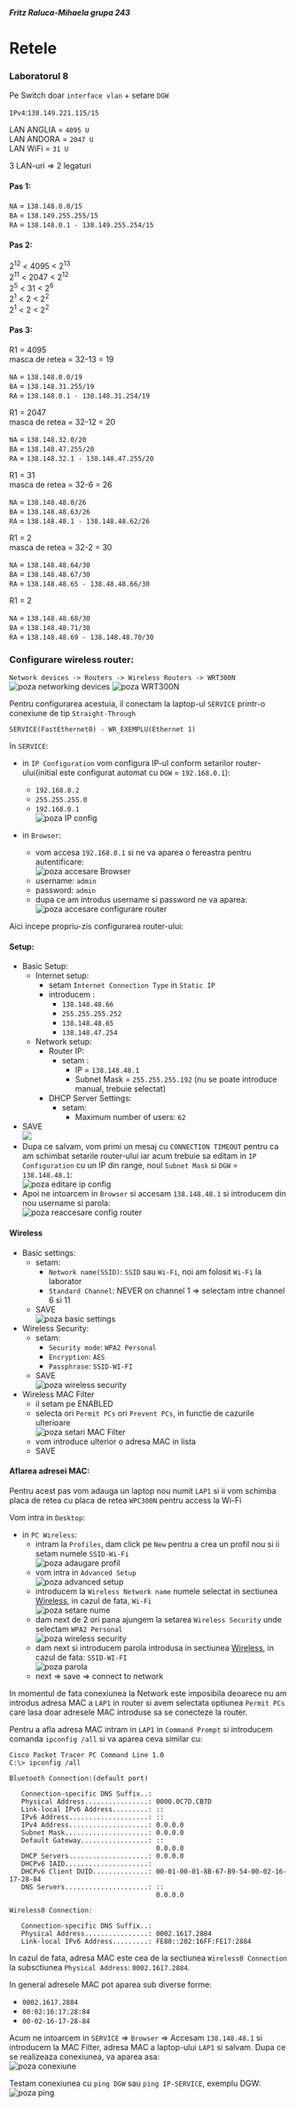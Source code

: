 #####  Fritz Raluca-Mihaela grupa 243
#  Retele
### Laboratorul 8

Pe Switch doar `interface vlan` + setare `DGW`  

`IPv4`:`138.149.221.115/15`  

LAN ANGLIA = `4095 U`  
LAN ANDORA = `2047 U`  
LAN WiFi = `31 U`  

3 LAN-uri => 2 legaturi  

#### Pas 1:  

`NA` = `138.148.0.0/15`  
`BA` = `138.149.255.255/15`  
`RA` = `138.148.0.1 - 138.149.255.254/15`  

#### Pas 2:

2<sup>12</sup> < 4095 < 2<sup>13</sup>   
2<sup>11</sup> < 2047 < 2<sup>12</sup>     
2<sup>5</sup> < 31 < 2<sup>6</sup>   
2<sup>1</sup> < 2 < 2<sup>2</sup>     
2<sup>1</sup> < 2 < 2<sup>2</sup>   

#### Pas 3:

R1 = 4095  
masca de retea = 32-13 = 19  

`NA` = `138.148.0.0/19`  
`BA` = `138.148.31.255/19`  
`RA` = `138.148.0.1 - 138.148.31.254/19`  

R1 = 2047  
masca de retea = 32-12 = 20  

`NA` = `138.148.32.0/20`  
`BA` = `138.148.47.255/20`  
`RA` = `138.148.32.1 - 138.148.47.255/20`  

R1 = 31  
masca de retea = 32-6 = 26  

`NA` = `138.148.48.0/26`  
`BA` = `138.148.48.63/26`  
`RA` = `138.148.48.1 - 138.148.48.62/26`  
 
R1 = 2  
masca de retea = 32-2 = 30  

`NA` = `138.148.48.64/30`   
`BA` = `138.148.48.67/30`  
`RA` = `138.148.48.65 - 138.48.48.66/30`  

R1 = 2  

`NA` = `138.148.48.68/30`  
`BA` = `138.148.48.71/30`  
`RA` = `138.148.48.69 - 138.148.48.70/30`

### Configurare wireless router:

`Network devices -> Routers -> Wireless Routers -> WRT300N` ![poza networking devices](https://media.discordapp.net/attachments/894378460615680004/962726169294295110/unknown.png?width=31&height=33)
![poza WRT300N](https://media.discordapp.net/attachments/894378460615680004/962726125333786704/unknown.png?width=188&height=86)

Pentru configurarea acestuia, il conectam la laptop-ul `SERVICE` printr-o conexiune de tip `Straight-Through` 
```
SERVICE(FastEthernet0) - WR_EXEMPLU(Ethernet 1)
```
In `SERVICE`:
-  in `IP Configuration` vom configura IP-ul conform setarilor router-ului(initial este configurat automat cu `DGW` = `192.168.0.1`):
   - `192.168.0.2`  
   - `255.255.255.0`  
   - `192.168.0.1`   
    ![poza IP config](https://media.discordapp.net/attachments/894378460615680004/962727970445852682/unknown.png?width=347&height=78)

- in `Browser`:  
  - vom accesa `192.168.0.1` si ne va aparea o fereastra pentru autentificare:  
    ![poza accesare Browser](https://media.discordapp.net/attachments/894378460615680004/962727976666013756/unknown.png?width=532&height=375)
  - username: `admin`  
  - password: `admin`   
  - dupa ce am introdus username si password ne va aparea:  
    ![poza accesare configurare router](https://media.discordapp.net/attachments/894378460615680004/962729010184486942/unknown.png?width=421&height=376)

Aici incepe propriu-zis configurarea router-ului:
#### Setup:
  - Basic Setup:
    - Internet setup: 
      - setam `Internet Connection Type` in `Static IP`
      - introducem :
        - `138.148.48.66`
        - `255.255.255.252`
        - `138.148.48.65`
        - `138.148.47.254`
    - Network setup:
      - Router IP:
        - setam :
          - IP = `138.148.48.1`
          - Subnet Mask = `255.255.255.192` (nu se poate introduce manual, trebuie selectat)
      - DHCP Server Settings:
        - setam:
          - Maximum number of users: `62`
  - SAVE  
  ![](https://media.discordapp.net/attachments/894378460615680004/962732985222844456/unknown.png?width=446&height=375)
  - Dupa ce salvam, vom primi un mesaj cu `CONNECTION TIMEOUT` pentru ca am schimbat setarile router-ului iar acum trebuie sa editam in `IP Configuration` cu un IP din range, noul `Subnet Mask` si `DGW` = `138.148.48.1`:  
  ![poza editare ip config](https://media.discordapp.net/attachments/894378460615680004/962733032169689138/unknown.png?width=328&height=105)
  - Apoi ne intoarcem in `Browser` si accesam `138.148.48.1` si introducem din nou username si parola:  
    ![poza reaccesare config router](https://media.discordapp.net/attachments/894378460615680004/962735092369875115/unknown.png?width=605&height=237)
#### Wireless
  - Basic settings: 
    - setam:
      - `Network name(SSID)`: `SSID` sau `Wi-Fi`, noi am folosit `Wi-Fi` la laborator
      - `Standard Channel`: NEVER on channel 1 => selectam intre channel 6 si 11
    - SAVE   
    ![poza basic settings](https://media.discordapp.net/attachments/894378460615680004/962735906035486770/unknown.png?width=483&height=254)
  - Wireless Security:
    - setam:
      - `Security mode`: `WPA2 Personal`
      - `Encryption`: `AES`
      - `Passphrase`: `SSID-WI-FI`
    - SAVE  
    ![poza wireless security](https://media.discordapp.net/attachments/894378460615680004/962738147081478215/unknown.png?width=448&height=201)
  - Wireless MAC Filter
    - il setam pe ENABLED
    - selecta ori `Permit PCs` ori `Prevent PCs`, in functie de cazurile ulterioare  
    ![poza setari MAC Filter](https://media.discordapp.net/attachments/894378460615680004/962738986143612998/unknown.png?width=341&height=78)
    - vom introduce ulterior o adresa MAC in lista
    - SAVE

#### Aflarea adresei MAC:
Pentru acest pas vom adauga un laptop nou numit `LAP1` si ii vom schimba placa de retea cu placa de retea `WPC300N` pentru access la Wi-Fi

Vom intra in `Desktop`:
  - in `PC Wireless`:
    - intram la `Profiles`, dam click pe `New` pentru a crea un profil nou si ii setam numele `SSID-Wi-Fi`  
    ![poza adaugare profil](https://media.discordapp.net/attachments/894378460615680004/962740250529124352/unknown.png?width=517&height=319)
    - vom intra in `Advanced Setup`  
    ![poza advanced setup](https://media.discordapp.net/attachments/894378460615680004/962740293793366016/unknown.png?width=84&height=35)
    - introducem la `Wireless Network name` numele selectat in sectiunea [Wireless](#wireless), in cazul de fata, `Wi-Fi`  
    ![poza setare nume](https://media.discordapp.net/attachments/894378460615680004/962740844258033694/unknown.png?width=479&height=238)
    - dam next de 2 ori pana ajungem la setarea `Wireless Security` unde selectam `WPA2 Personal`  
    ![poza wireless security](https://media.discordapp.net/attachments/894378460615680004/962741199817551893/unknown.png?width=488&height=198)
    - dam next si introducem parola introdusa in sectiunea [Wireless](#wireless), in cazul de fata: `SSID-WI-FI`  
    ![poza parola](https://media.discordapp.net/attachments/894378460615680004/962743155948654682/unknown.png?width=199&height=60)
    - next => save => connect to network

In momentul de fata conexiunea la Network este imposibila deoarece nu am introdus adresa MAC a `LAP1` in router si avem selectata optiunea `Permit PCs` care lasa doar adresele MAC introduse sa se conecteze la router.

Pentru a afla adresa MAC intram in `LAP1` in `Command Prompt` si introducem comanda `ipconfig /all` si va aparea ceva similar cu:
```
Cisco Packet Tracer PC Command Line 1.0
C:\> ipconfig /all

Bluetooth Connection:(default port)

   Connection-specific DNS Suffix..: 
   Physical Address................: 0000.0C7D.CB7D
   Link-local IPv6 Address.........: ::
   IPv6 Address....................: ::
   IPv4 Address....................: 0.0.0.0
   Subnet Mask.....................: 0.0.0.0
   Default Gateway.................: ::
                                     0.0.0.0
   DHCP Servers....................: 0.0.0.0
   DHCPv6 IAID.....................: 
   DHCPv6 Client DUID..............: 00-01-00-01-8B-67-B9-54-00-02-16-17-28-84
   DNS Servers.....................: ::
                                     0.0.0.0

Wireless0 Connection:

   Connection-specific DNS Suffix..: 
   Physical Address................: 0002.1617.2884
   Link-local IPv6 Address.........: FE80::202:16FF:FE17:2884
```

In cazul de fata, adresa MAC este cea de la sectiunea `Wireless0 Connection` la subsctiunea `Physical Address`: `0002.1617.2884`.

In general adresele MAC pot aparea sub diverse forme:
- `0002.1617.2884`
- `00:02:16:17:28:84`
- `00-02-16-17-28-84`

Acum ne intoarcem in `SERVICE` => `Browser` => Accesam `138.148.48.1` si introducem la MAC Filter, adresa MAC a laptop-ului `LAP1` si salvam. Dupa ce se realizeaza conexiunea, va aparea asa:  
![poza conexiune](https://media.discordapp.net/attachments/894378460615680004/962746060814561440/unknown.png?width=426&height=308)

Testam conexiunea cu `ping DGW` sau `ping IP-SERVICE`, exemplu DGW:  
![poza ping](https://media.discordapp.net/attachments/894378460615680004/962746621928538112/unknown.png?width=372&height=202)